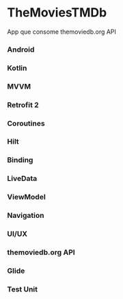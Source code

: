 # TheMoviesTMDb
App que consome themoviedb.org API

### Android
### Kotlin
### MVVM
### Retrofit 2
### Coroutines
### Hilt
### Binding
### LiveData
### ViewModel
### Navigation
### UI/UX
### themoviedb.org API
### Glide
### Test Unit
